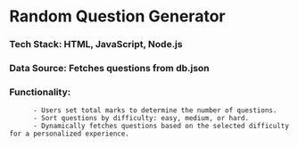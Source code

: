 # Random Question Generator

### Tech Stack: HTML, JavaScript, Node.js
### Data Source: Fetches questions from db.json
### Functionality:
          - Users set total marks to determine the number of questions.
          - Sort questions by difficulty: easy, medium, or hard.
          - Dynamically fetches questions based on the selected difficulty for a personalized experience.
